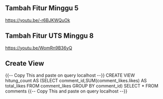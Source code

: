 ## Tambah Fitur Minggu 5
https://youtu.be/-r6BJKWQuOk
## Tambah Fitur UTS Minggu 8
https://youtu.be/WomRn9B36yQ
## Create View
{{-- Copy This and paste on query localhost --}}
CREATE VIEW hitung_count AS (SELECT comment_id,SUM(comment_likes.likes) AS total_likes FROM comment_likes
GROUP BY comment_id)
SELECT * FROM comments
{{-- Copy This and paste on query localhost --}}